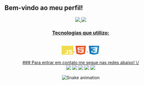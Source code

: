 ## Bem-vindo ao meu perfil! 

 <div>
      <div align="center">
   <a href="https://github.com/CleysonOlvr">
   <img height="150em" src="https://github-readme-stats.vercel.app/api?username=CleysonOlvr&show_icons=true&theme=tokyonight&include_all_commits=true&count_private=true"/>
   <img height="150em" src="https://github-readme-stats.vercel.app/api/top-langs/?username=CleysonOlvr&layout=compact&langs_count=6&theme=tokyonight"/>
</div>
<div> 
 <div class="position-relative">
  <div align="center">

<h3> Tecnologias que utilizo: </h3>
</div>
<div style="display: inline_block"> <div align="center"><br>
  <img align="center" alt="Js" height="30" width="40" src="https://raw.githubusercontent.com/devicons/devicon/master/icons/javascript/javascript-plain.svg">
  <img align="center" alt="HTML" height="30" width="40" src="https://raw.githubusercontent.com/devicons/devicon/master/icons/html5/html5-original.svg">
  <img align="center" alt="CSS" height="30" width="40" src="https://raw.githubusercontent.com/devicons/devicon/master/icons/css3/css3-original.svg">
</div> </div>

 <br>
   <div align="center">
  ### Para entrar em contato me segue nas redes abaixo! \/
 
<div> 
  <a href="" target="_blank"><img src="https://img.shields.io/badge/YouTube-FF0000?style=for-the-badge&logo=youtube&logoColor=white" target="_blank"></a>
  <a href="https://instagram.com/cleyson.dev" target="_blank"><img src="https://img.shields.io/badge/-Instagram-%23E4405F?style=for-the-badge&logo=instagram&logoColor=white" target="_blank"></a>
 <a href="https://discord.gg/HTjf5e55" target="_blank"><img src="https://img.shields.io/badge/Discord-7289DA?style=for-the-badge&logo=discord&logoColor=white" target="_blank"></a> 
  <a href = "mailto:cleyson.gc@gmail.com"><img src="https://img.shields.io/badge/-Gmail-%23333?style=for-the-badge&logo=gmail&logoColor=white" target="_blank"></a>
  <a href="https://www.linkedin.com/in/cleysonoliveira" target="_blank"><img src="https://img.shields.io/badge/-LinkedIn-%230077B5?style=for-the-badge&logo=linkedin&logoColor=white" target="_blank"></a> 
 
  ![Snake animation](https://github.com/devemdobro/devemdobro/blob/output/github-contribution-grid-snake.svg)
 </div>
  </div>
  </div>
</div>
</div>
